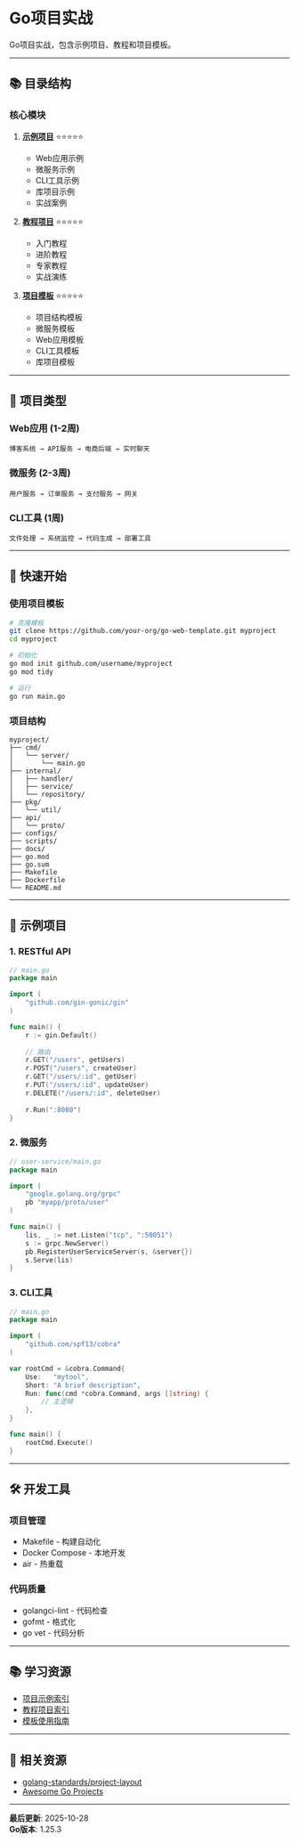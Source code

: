 # Go项目实战

Go项目实战，包含示例项目、教程和项目模板。

---

## 📚 目录结构

### 核心模块

1. **[示例项目](./examples/README.md)** ⭐⭐⭐⭐⭐
   - Web应用示例
   - 微服务示例
   - CLI工具示例
   - 库项目示例
   - 实战案例

2. **[教程项目](./tutorials/README.md)** ⭐⭐⭐⭐⭐
   - 入门教程
   - 进阶教程
   - 专家教程
   - 实战演练

3. **[项目模板](./templates/README.md)** ⭐⭐⭐⭐⭐
   - 项目结构模板
   - 微服务模板
   - Web应用模板
   - CLI工具模板
   - 库项目模板

---

## 🎯 项目类型

### Web应用 (1-2周)
```
博客系统 → API服务 → 电商后端 → 实时聊天
```

### 微服务 (2-3周)
```
用户服务 → 订单服务 → 支付服务 → 网关
```

### CLI工具 (1周)
```
文件处理 → 系统监控 → 代码生成 → 部署工具
```

---

## 🚀 快速开始

### 使用项目模板

```bash
# 克隆模板
git clone https://github.com/your-org/go-web-template.git myproject
cd myproject

# 初始化
go mod init github.com/username/myproject
go mod tidy

# 运行
go run main.go
```

### 项目结构

```
myproject/
├── cmd/
│   └── server/
│       └── main.go
├── internal/
│   ├── handler/
│   ├── service/
│   └── repository/
├── pkg/
│   └── util/
├── api/
│   └── proto/
├── configs/
├── scripts/
├── docs/
├── go.mod
├── go.sum
├── Makefile
├── Dockerfile
└── README.md
```

---

## 📖 示例项目

### 1. RESTful API

```go
// main.go
package main

import (
    "github.com/gin-gonic/gin"
)

func main() {
    r := gin.Default()
    
    // 路由
    r.GET("/users", getUsers)
    r.POST("/users", createUser)
    r.GET("/users/:id", getUser)
    r.PUT("/users/:id", updateUser)
    r.DELETE("/users/:id", deleteUser)
    
    r.Run(":8080")
}
```

### 2. 微服务

```go
// user-service/main.go
package main

import (
    "google.golang.org/grpc"
    pb "myapp/proto/user"
)

func main() {
    lis, _ := net.Listen("tcp", ":50051")
    s := grpc.NewServer()
    pb.RegisterUserServiceServer(s, &server{})
    s.Serve(lis)
}
```

### 3. CLI工具

```go
// main.go
package main

import (
    "github.com/spf13/cobra"
)

var rootCmd = &cobra.Command{
    Use:   "mytool",
    Short: "A brief description",
    Run: func(cmd *cobra.Command, args []string) {
        // 主逻辑
    },
}

func main() {
    rootCmd.Execute()
}
```

---

## 🛠️ 开发工具

### 项目管理
- Makefile - 构建自动化
- Docker Compose - 本地开发
- air - 热重载

### 代码质量
- golangci-lint - 代码检查
- gofmt - 格式化
- go vet - 代码分析

---

## 📚 学习资源

- [项目示例索引](./examples/00-示例索引.md)
- [教程项目索引](./tutorials/00-教程索引.md)
- [模板使用指南](./templates/06-快速开始指南.md)

---

## 🔗 相关资源

- [golang-standards/project-layout](https://github.com/golang-standards/project-layout)
- [Awesome Go Projects](https://github.com/avelino/awesome-go#project-layout)

---

**最后更新**: 2025-10-28  
**Go版本**: 1.25.3

